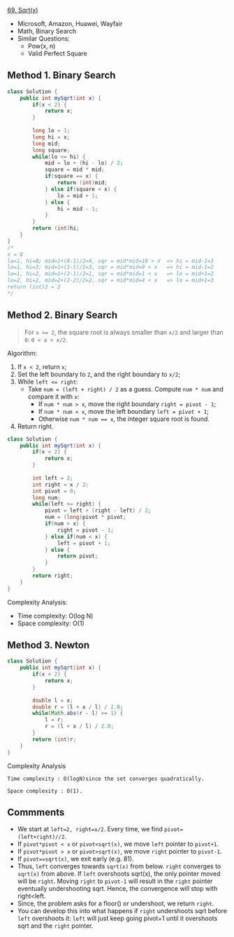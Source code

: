 [69. Sqrt(x)](https://leetcode.com/problems/sqrtx/)

* Microsoft, Amazon, Huawei, Wayfair
* Math, Binary Search
* Similar Questions:
    * Pow(x, n)
    * Valid Perfect Square
    
    
## Method 1. Binary Search
```java
class Solution {
    public int mySqrt(int x) {
        if(x < 2) {
            return x;
        }
        
        long lo = 1;
        long hi = x;
        long mid;
        long square;
        while(lo <= hi) {
            mid = lo + (hi - lo) / 2;
            square = mid * mid;
            if(square == x) {
                return (int)mid;
            } else if(square < x) {
                lo = mid + 1;
            } else {
                hi = mid - 1;
            }
        }
        return (int)hi;
    }
}
/*
x = 8
lo=1, hi=8; mid=1+(8-1)/2=4, sqr = mid*mid=16 > x  => hi = mid-1=3
lo=1, hi=3; mid=1+(3-1)/2=3, sqr = mid*mid=9 > x   => hi = mid-1=2
lo=1, hi=2, mid=1+(2-1)/2=1, sqr = mid*mid=1 < x   => lo = mid+1=2
lo=2, hi=2, mid=2+(2-2)/2=2, sqr = mid*mid=4 < x   => lo = mid+1=3
return (int)2 = 2
*/
```


## Method 2. Binary Search
> For `x >= 2`, the square root is always smaller than `x/2` and larger than `0`: `0 < a < x/2`.

Algorithm:
1. If `x < 2`, return `x`;
2. Set the left boundary to `2`, and the right boundary to `x/2`;
3. While `left <= right`:
    * Take `num = (left + right) / 2` as a guess. Compute `num * num` and compare it with `x`:
        * If `num * num > x`, move the right boundary `right = pivot - 1`;
        * If `num * num < x`, move the left boundary `left = pivot + 1`;
        * Otherwise `num * num == x`, the integer square root is found.
4. Return right.
```java 
class Solution {
    public int mySqrt(int x) {
        if(x < 2) {
            return x;
        }
        
        int left = 2;
        int right = x / 2;
        int pivot = 0;
        long num;
        while(left <= right) {
            pivot = left + (right - left) / 2;
            num = (long)pivot * pivot;
            if(num > x) {
                right = pivot - 1;
            } else if(num < x) {
                left = pivot + 1;
            } else {
                return pivot;
            }
        }
        return right;
    }
}
```

Complexity Analysis:
* Time complexity: O(log N)
* Space complexity: O(1)


## Method 3. Newton
```java 
class Solution {
    public int mySqrt(int x) {
        if(x < 2) {
            return x;
        }
        
        double l = x;
        double r = (l + x / l) / 2.0;
        while(Math.abs(r - l) >= 1) {
            l = r;
            r = (l + x / l) / 2.0;
        }
        return (int)r;
    }
}
```

Complexity Analysis

    Time complexity : O(log⁡N)since the set converges quadratically.

    Space complexity : O(1). 


## Commments
* We start at `left=2, right=x/2`. Every time, we find `pivot=(left+right)//2`.
* If `pivot*pivot < x` or `pivot<sqrt(x)`, we move `left` pointer to `pivot+1`.
* If `pivot*pivot > x` or `pivot>sqrt(x)`, we move `right` pointer to `pivot-1`.
* If `pivot==sqrt(x)`, we exit early (e.g. 81).
* Thus, `left` converges towards `sqrt(x)` from below. `right` converges to `sqrt(x)` from above. 
If `left` overshoots sqrt(x), the only pointer moved will be `right`. Moving `right` to `pivot-1` will result in the `right` pointer eventually undershooting sqrt. Hence, the convergence will stop with right<left.
* Since, the problem asks for a floor() or undershoot, we return `right`.
* You can develop this into what happens if `right` undershoots sqrt before `left` overshoots it: `left` will just keep going pivot+1 until it overshoots sqrt and the `right` pointer.
